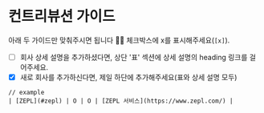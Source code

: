 # 컨트리뷰션 가이드

아래 두 가이드만 맞춰주시면 됩니다 👩‍💻 체크박스에 x를 표시해주세요(`[x]`).
- [ ] 회사 상세 설명을 추가하셨다면, 상단 '표' 섹션에 상세 설명의 heading 링크를 걸어주세요.
- [x] 새로 회사를 추가하신다면, 제일 하단에 추가해주세요(표와 상세 설명 모두)
```
// example
| [ZEPL](#zepl) | O | O | [ZEPL 서비스](https://www.zepl.com/) |
```

